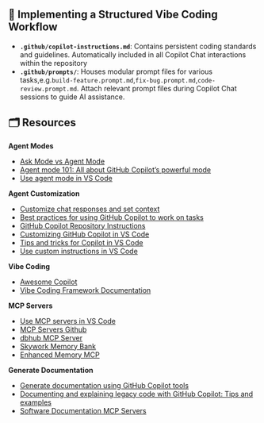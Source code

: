## 🧱 Implementing a Structured Vibe Coding Workflow

* **`.github/copilot-instructions.md`**: Contains persistent coding standards and guidelines. Automatically included in all Copilot Chat interactions within the repository
* **`.github/prompts/`**: Houses modular prompt files for various tasks,e.g.`build-feature.prompt.md`,`fix-bug.prompt.md`,`code-review.prompt.md`. Attach relevant prompt files during Copilot Chat sessions to guide AI assistance.

## 🗂️ Resources

**Agent Modes**
- [Ask Mode vs Agent Mode](https://devblogs.microsoft.com/dotnet/ask-mode-vs-agent-mode/)
- [Agent mode 101: All about GitHub Copilot’s powerful mode](https://github.blog/ai-and-ml/github-copilot/agent-mode-101-all-about-github-copilots-powerful-mode/)
- [Use agent mode in VS Code](https://code.visualstudio.com/docs/copilot/chat/chat-agent-mode)

**Agent Customization**
- [Customize chat responses and set context](https://learn.microsoft.com/en-us/visualstudio/ide/copilot-chat-context?view=vs-2022)
- [Best practices for using GitHub Copilot to work on tasks](https://docs.github.com/en/copilot/tutorials/coding-agent/get-the-best-results)
- [GitHub Copilot Repository Instructions](https://docs.github.com/en/copilot/customizing-copilot/adding-repository-custom-instructions-for-github-copilot)
- [Customizing GitHub Copilot in VS Code](https://code.visualstudio.com/docs/copilot/copilot-customization)
- [Tips and tricks for Copilot in VS Code](https://code.visualstudio.com/docs/copilot/copilot-tips-and-tricks)
- [Use custom instructions in VS Code](https://code.visualstudio.com/docs/copilot/customization/custom-instructions)
  
**Vibe Coding**
- [Awesome Copilot](https://github.com/github/awesome-copilot/tree/main)
- [Vibe Coding Framework Documentation](https://docs.google.com/document/d/12ATcyjCEKh8T-MPDZ-VMiQ1XMa9FUvvk2QazrsKoiR8/edit?tab=t.0)

**MCP Servers**
- [Use MCP servers in VS Code](https://code.visualstudio.com/docs/copilot/customization/mcp-servers)
- [MCP Servers Github](https://github.com/modelcontextprotocol/servers?tab=readme-ov-file)
- [dbhub MCP Server](https://github.com/bytebase/dbhub)
- [Skywork Memory Bank](https://skywork.ai/skypage/en/Mastering-Persistent-Memory-for-AI-Agents-A-Deep-Dive-into-Memory-Bank-MCP-Servers/1972567696433934336)
- [Enhanced Memory MCP](https://mcpmarket.com/server/enhanced-memory)

**Generate Documentation**
- [Generate documentation using GitHub Copilot tools](https://learn.microsoft.com/en-us/training/modules/generate-documentation-using-github-copilot-tools/?utm_source=chatgpt.com)
- [Documenting and explaining legacy code with GitHub Copilot: Tips and examples](https://github.blog/ai-and-ml/github-copilot/documenting-and-explaining-legacy-code-with-github-copilot-tips-and-examples/?utm_source=chatgpt.com)
- [Software Documentation MCP Servers](https://medium.com/@joe.njenga/these-11-software-documentation-mcp-servers-will-ease-your-pain-and-support-burden-8f0db77477ab)
